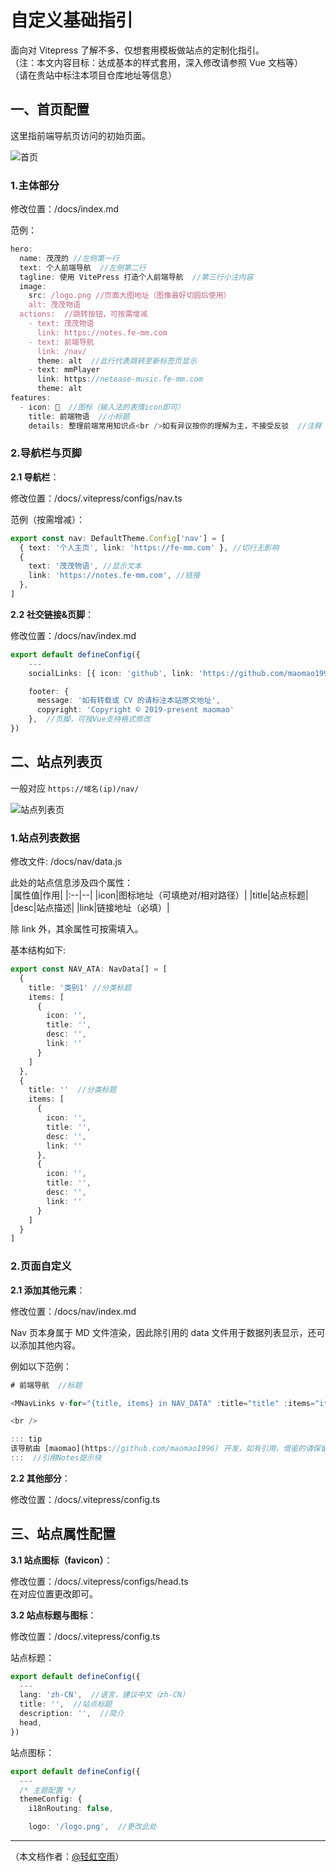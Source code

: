 # 自定义基础指引

面向对 Vitepress 了解不多、仅想套用模板做站点的定制化指引。  
（注：本文内容目标：达成基本的样式套用，深入修改请参照 Vue 文档等）  
（请在贵站中标注本项目仓库地址等信息）

## 一、首页配置

这里指前端导航页访问的初始页面。

![首页](https://raw.githubusercontent.com/maomao1996/picture/main/vitepress-nav-template/home.webp)

### 1.主体部分

修改位置：/docs/index.md

范例：

```ts
hero:
  name: 茂茂的 //左侧第一行
  text: 个人前端导航  //左侧第二行
  tagline: 使用 VitePress 打造个人前端导航  //第三行小注内容
  image:
    src: /logo.png //页面大图地址（图像最好切圆后使用）
    alt: 茂茂物语
  actions:  //跳转按钮，可按需增减
    - text: 茂茂物语
      link: https://notes.fe-mm.com
    - text: 前端导航
      link: /nav/
      theme: alt  //此行代表跳转至新标签页显示
    - text: mmPlayer
      link: https://netease-music.fe-mm.com
      theme: alt
features:
  - icon: 📖  //图标（输入法的表情icon即可）
    title: 前端物语  //小标题
    details: 整理前端常用知识点<br />如有异议按你的理解为主，不接受反驳  //注释
```

### 2.导航栏与页脚

**2.1 导航栏**：

修改位置：/docs/.vitepress/configs/nav.ts

范例（按需增减）：

```ts
export const nav: DefaultTheme.Config['nav'] = [
  { text: '个人主页', link: 'https://fe-mm.com' }, //切行无影响
  {
    text: '茂茂物语', //显示文本
    link: 'https://notes.fe-mm.com', //链接
  },
]
```

**2.2 社交链接&页脚**：

修改位置：/docs/nav/index.md

```ts
export default defineConfig({
    ---
    socialLinks: [{ icon: 'github', link: 'https://github.com/maomao1996/vitepress-nav-template' }], //社交链接

    footer: {
      message: '如有转载或 CV 的请标注本站原文地址',
      copyright: 'Copyright © 2019-present maomao'
    },  //页脚，可按Vue支持格式修改
})
```

## 二、站点列表页

一般对应 `https://域名(ip)/nav/`

![站点列表页](https://raw.githubusercontent.com/maomao1996/picture/main/vitepress-nav-template/nav.webp)

### 1.站点列表数据

修改文件: /docs/nav/data.js

此处的站点信息涉及四个属性：  
|属性值|作用|
|:--|--|
|icon|图标地址（可填绝对/相对路径）|
|title|站点标题|
|desc|站点描述|
|link|链接地址（必填）|

除 link 外，其余属性可按需填入。

基本结构如下:

```ts
export const NAV_ATA: NavData[] = [
  {
    title: '类别1' //分类标题
    items: [
      {
        icon: '',
        title: '',
        desc: '',
        link: ''
      }
    ]
  },
  {
    title: ''  //分类标题
    items: [
      {
        icon: '',
        title: '',
        desc: '',
        link: ''
      },
      {
        icon: '',
        title: '',
        desc: '',
        link: ''
      }
    ]
  }
]
```

### 2.页面自定义

**2.1 添加其他元素**：

修改位置：/docs/nav/index.md

Nav 页本身属于 MD 文件渲染，因此除引用的 data 文件用于数据列表显示，还可以添加其他内容。

例如以下范例：

```ts
# 前端导航  //标题

<MNavLinks v-for="{title, items} in NAV_DATA" :title="title" :items="items"/>  //引用data.ts文件显示站点列表

<br />

::: tip
该导航由 [maomao](https://github.com/maomao1996) 开发，如有引用、借鉴的请保留版权声明：<https://github.com/maomao1996/vitepress-nav-template>
:::  //引用Notes提示块
```

**2.2 其他部分**：

修改位置：/docs/.vitepress/config.ts

## 三、站点属性配置

**3.1 站点图标（favicon）**：

修改位置：/docs/.vitepress/configs/head.ts  
在对应位置更改即可。

**3.2 站点标题与图标**：

修改位置：/docs/.vitepress/config.ts

站点标题：

```ts
export default defineConfig({
  ---
  lang: 'zh-CN',  //语言，建议中文（zh-CN）
  title: '',  //站点标题
  description: '',  //简介
  head,
})
```

站点图标：

```ts
export default defineConfig({
  ---
  /* 主题配置 */
  themeConfig: {
    i18nRouting: false,

    logo: '/logo.png',  //更改此处
```

---

（本文档作者：[@轻虹空雨](https://github.com/MuFeng086)）
